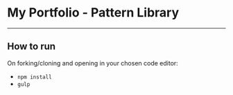 # My Portfolio - Pattern Library
-----
## How to run
On forking/cloning and opening in your chosen code editor:
- `npm install`
- `gulp`
